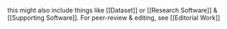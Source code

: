 this might also include things like [[Dataset]] or [[Research Software]] & [[Supporting Software]].
For peer-review & editing, see [[Editorial Work]]